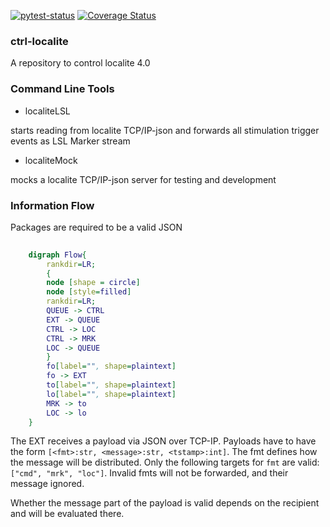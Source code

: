 [![pytest-status](https://github.com/pyreiz/ctrl-localite/workflows/pytest/badge.svg)](https://github.com/pyreiz/ctrl-localite/actions) [![Coverage Status](https://coveralls.io/repos/github/pyreiz/ctrl-localite/badge.svg?branch=master)](https://coveralls.io/github/pyreiz/ctrl-localite?branch=master)
### ctrl-localite

A repository to control localite 4.0


### Command Line Tools

- localiteLSL

starts reading from localite TCP/IP-json and forwards all stimulation trigger
events as LSL Marker stream

- localiteMock

mocks a localite TCP/IP-json server for testing and development


### Information Flow

Packages are required to be a valid JSON
``` dot
    
    digraph Flow{ 
        rankdir=LR;     
        {
        node [shape = circle]
        node [style=filled]
        rankdir=LR;            
        QUEUE -> CTRL
        EXT -> QUEUE        
        CTRL -> LOC
        CTRL -> MRK
        LOC -> QUEUE   
        }
        fo[label="", shape=plaintext] 
        fo -> EXT
        to[label="", shape=plaintext] 
        lo[label="", shape=plaintext] 
        MRK -> to
        LOC -> lo
    }
```
The EXT receives a payload via JSON over TCP-IP. Payloads have to have the form
`[<fmt>:str, <message>:str, <tstamp>:int]`. The fmt defines how the message will be distributed. Only the following targets for `fmt` are valid: `["cmd", "mrk", "loc"]`. Invalid fmts will not be forwarded, and their message ignored. 

Whether the message part of the payload is valid depends on the recipient and will be evaluated there.

